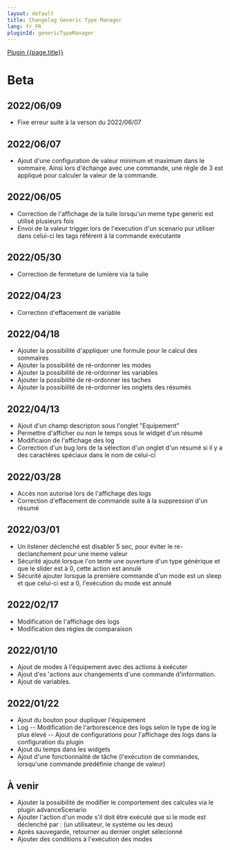 ```yaml
---
layout: default
title: Changelog Generic Type Manager
lang: fr_FR
pluginId: genericTypeManager
---
```


<div id="title">
<a href="../../../{{site.baseurl}}/{{page.pluginId}}/{{page.lang}}">Plugin {{page.title}}</a>
</div>

# Beta

## 2022/06/09
- Fixe erreur suite à la verson du 2022/06/07

## 2022/06/07
- Ajout d'une configuration de valeur minimum et maximum dans le sommaire. Ainsi lors d'échange avec une commande, une règle de 3 est appliqué pour calculer la valeur de la commande. 

## 2022/06/05
- Correction de l'affichage de la tuile lorsqu'un meme type generic est utilisé plusieurs fois
- Envoi de la valeur trigger lors de l'execution d'un scenario pur utiliser dans celui-ci les tags référent à la commande exécutante

## 2022/05/30
- Correction de fermeture de lumière via  la tuile
## 2022/04/23
- Correction d'effacement de variable
## 2022/04/18
- Ajouter la possibilité d'appliquer une formule pour le calcul des sommaires
- Ajouter la possibilité de ré-ordonner les modes
- Ajouter la possibilité de ré-ordonner les variables
- Ajouter la possibilité de ré-ordonner les taches
- Ajouter la possibilité de ré-ordonner les onglets des résumés
## 2022/04/13
- Ajout d'un champ descripton sous l'onglet "Equipement"
- Permettre d'afficher ou non le temps sous le widget d'un résumé
- Modificaion de l'affichage des log
- Correction d'un bug lors de la sélection d'un onglet d'un résumé si il y a des caractères spéciaux dans le nom de celui-ci
## 2022/03/28
- Accès non autorisé lors de l'affichage des logs
- Correction d'effacement de commande suite à la suppression d'un résumé
## 2022/03/01
- Un listener déclenché est disabler 5 sec, pour éviter le re-declanchement pour une meme valeur
- Sécurité ajouté lorsque l'on tente une ouverture d'un type générique et que le slider est à 0, cette action est annulé
- Sécurité ajouter lorsque la première commande d'un mode est un sleep et que celui-ci est a 0, l'exécution du mode est annulé
## 2022/02/17
- Modification de l'affichage des logs
- Modification des règles de comparaison
## 2022/01/10
- Ajout de modes à l'équipement avec des actions à exécuter
- Ajout d'es 'actions aux changements d'une commande d'information.
- Ajout de variables.
## 2022/01/22
- Ajout du bouton pour dupliquer l'équipement
- Log
-- Modification de l'arborescence des logs selon le type de log le plus élevé
-- Ajout de configurations pour l'affichage des logs dans la configuration du plugin
- Ajout du temps dans les widgets
- Ajout d'une fonctionnalité de tâche (l'exécution de commandes, lorsqu'une commande prédéfinie change de valeur)
  
## À venir
- Ajouter la possibilité de modifier le comportement des calcules via le plugin advanceScenario
- Ajouter l'action d'un mode s'il doit être exécuté que si le mode est déclenché par : (un utilisateur, le système ou les deux)
- Après sauvegarde, retourner au dernier onglet sélecionné
- Ajouter des conditions à l'exécution des modes